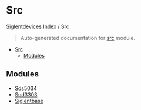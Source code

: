 # Src

[Siglentdevices Index](../README.md#siglentdevices-index) /
Src

> Auto-generated documentation for [src](../../src/__init__.py) module.

- [Src](#src)
  - [Modules](#modules)

## Modules

- [Sds5034](./SDS5034.md)
- [Spd3303](./SPD3303.md)
- [Siglentbase](./SiglentBase.md)